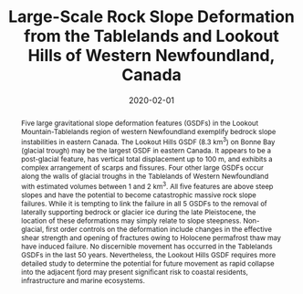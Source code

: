 ---
abstract: "Five large gravitational slope deformation features (GSDFs) in the Lookout Mountain-Tablelands region of western Newfoundland exemplify bedrock slope instabilities in eastern Canada. The Lookout Hills GSDF (8.3 km<sup>3</sup>) on Bonne Bay (glacial trough) may be the largest GSDF in eastern Canada. It appears to be a post-glacial feature, has vertical total displacement up to 100 m, and exhibits a complex arrangement of scarps and fissures. Four other large GSDFs occur along the walls of glacial troughs in the Tablelands of Western Newfoundland with estimated volumes between 1 and 2 km<sup>3</sup>. All five features are above steep slopes and have the potential to become catastrophic massive rock slope failures. While it is tempting to link the failure in all 5 GSDFs to the removal of laterally supporting bedrock or glacier ice during the late Pleistocene, the location of these deformations may simply relate to slope steepness. Non-glacial, first order controls on the deformation include changes in the effective shear strength and opening of fractures owing to Holocene permafrost thaw may have induced failure. No discernible movement has occurred in the Tablelands GSDFs in the last 50 years. Nevertheless, the Lookout Hills GSDF requires more detailed study to determine the potential for future movement as rapid collapse into the adjacent fjord may present significant risk to coastal residents, infrastructure and marine ecosystems."
authors: ["I. S. Spooner", "admin", "G. D. Osborn", "A.R. Berger", "Ian A. Brookes"]
date: "2020-02-01"
doi: "10.1007/978-3-030-35137-3_16"
featured: false
image:
  caption: ""
  focal_point: ""
  preview_only: false
projects: []
publication: "Landscapes and Landforms of Eastern Canada (O. Slaymaker and  N. Catto, eds.)"
publication_short: "Landscapes and Landforms of Eastern Canada"
publication_types: ["2"]
summary: ""
tags: []
title: "Large-Scale Rock Slope Deformation from the Tablelands and Lookout Hills of Western Newfoundland, Canada"
url_code: ""
url_dataset: ""
url_pdf: ""
url_poster: ""
url_project: ""
url_slides: ""
url_source: ""
url_video: ""
---
